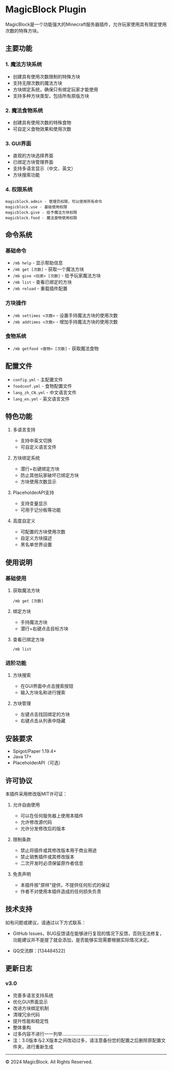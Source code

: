# MagicBlock Plugin

MagicBlock是一个功能强大的Minecraft服务器插件，允许玩家使用具有限定使用次数的特殊方块。

## 主要功能

### 1. 魔法方块系统
- 创建具有使用次数限制的特殊方块
- 支持无限次数的魔法方块
- 方块绑定系统，确保只有绑定玩家才能使用
- 支持多种方块类型，包括所有原版方块

### 2. 魔法食物系统
- 创建具有使用次数的特殊食物
- 可自定义食物效果和使用次数

### 3. GUI界面
- 直观的方块选择界面
- 已绑定方块管理界面
- 支持多语言显示（中文、英文）
- 方块搜索功能

### 4. 权限系统
```
magicblock.admin - 管理员权限，可以使用所有命令
magicblock.use - 基础使用权限
magicblock.give - 给予魔法方块权限
magicblock.food - 魔法食物使用权限
```

## 命令系统

### 基础命令
- `/mb help` - 显示帮助信息
- `/mb get [次数]` - 获取一个魔法方块
- `/mb give <玩家> [次数]` - 给予玩家魔法方块
- `/mb list` - 查看已绑定的方块
- `/mb reload` - 重载插件配置

### 方块操作
- `/mb settimes <次数>` - 设置手持魔法方块的使用次数
- `/mb addtimes <次数>` - 增加手持魔法方块的使用次数

### 食物系统
- `/mb getfood <食物> [次数]` - 获取魔法食物

## 配置文件
- `config.yml` - 主配置文件
- `foodconf.yml` - 食物配置文件
- `lang_zh_CN.yml` - 中文语言文件
- `lang_en.yml` - 英文语言文件

## 特色功能
1. 多语言支持
   - 支持中英文切换
   - 可自定义语言文件
   
2. 方块绑定系统
   - 潜行+右键绑定方块
   - 防止其他玩家破坏已绑定方块
   - 方块使用次数显示
   
3. PlaceholderAPI支持
   - 支持变量显示
   - 可用于记分板等功能

4. 高度自定义
   - 可配置的方块使用次数
   - 自定义方块描述
   - 黑名单世界设置

## 使用说明

### 基础使用
1. 获取魔法方块
   ```
   /mb get [次数]
   ```
   
2. 绑定方块
   - 手持魔法方块
   - 潜行+右键点击目标方块
   
3. 查看已绑定方块
   ```
   /mb list
   ```

### 进阶功能
1. 方块搜索
   - 在GUI界面中点击搜索按钮
   - 输入方块名称进行搜索
   
2. 方块管理
   - 左键点击找回绑定的方块
   - 右键点击从列表中隐藏

## 安装要求
- Spigot/Paper 1.19.4+
- Java 17+
- PlaceholderAPI（可选）

## 许可协议

本插件采用修改版MIT许可证：

1. 允许自由使用
   - 可以在任何服务器上使用本插件
   - 允许修改源代码
   - 允许分发修改后的版本

2. 限制条款
   - 禁止将插件或其修改版本用于商业用途
   - 禁止销售插件或其修改版本
   - 二次开发时必须保留原作者信息

3. 免责声明
   - 本插件按"原样"提供，不提供任何形式的保证
   - 作者不对使用本插件造成的任何损失负责

## 技术支持

如有问题或建议，请通过以下方式联系：
- GitHub Issues，BUG反馈请在能够进行复现的情况下反馈，否则无法修复，功能建议并不是提了就会添加，是否能够实现需要根据实际情况决定。

- QQ交流群：[134484522]

## 更新日志

### v3.0
- 完善多语言支持系统
- 优化GUI界面显示
- 改进方块绑定机制
- 清理冗余代码
- 提升性能和稳定性
- 整体重构
- 过多内容不进行一一列举………………………………
- 注：3.0版本与2.X版本之间改动过多，请注意备份您的配置之后删除原配置文件夹，进行重新生成
---
© 2024 MagicBlock. All Rights Reserved. 
